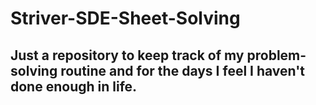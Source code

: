 # Striver-SDE-Sheet-Solving

## Just a repository to keep track of my problem-solving routine and for the days I feel I haven't done enough in life.
